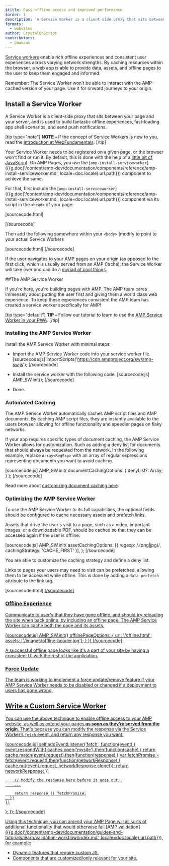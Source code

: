 ```yaml
---
$title: Easy offline access and improved performance
$order: 1
description: 'A Service Worker is a client-side proxy that sits between your page and your server, and is used to build fantastic offline experiences, fast-loading ...'
formats:
  - websites
author: CrystalOnScript
contributors:
  - pbakaus
---
```


[Service workers](https://developer.mozilla.org/en-US/docs/Web/API/Service_Worker_API) enable rich offline experiences and consistent user experiences across varying network strengths. By caching resources within the browser, a web app is able to provide data, assets, and offline pages to the user to keep them engaged and informed. 

Remember: The Service Worker won't be able to interact with the AMP-cached version of your page. Use it for onward journeys to your origin.


## Install a Service Worker

A Service Worker is a client-side proxy that sits between your page and your server, and is used to build fantastic offline experiences, fast-loading app shell scenarios, and send push notifications.

[tip type="note"]
**NOTE –** If the concept of Service Workers is new to you, read the [introduction at WebFundamentals](https://developers.google.com/web/fundamentals/getting-started/primers/service-workers).
[/tip]

Your Service Worker needs to be registered on a given page, or the browser won't find or run it. By default, this is done with the help of a [little bit of JavaScript](https://developers.google.com/web/fundamentals/instant-and-offline/service-worker/registration). On AMP Pages, you use the [`amp-install-serviceworker`]({{g.doc('/content/amp-dev/documentation/components/reference/amp-install-serviceworker.md', locale=doc.locale).url.path}}) component to achieve the same.

For that, first include the [`amp-install-serviceworker`]({{g.doc('/content/amp-dev/documentation/components/reference/amp-install-serviceworker.md', locale=doc.locale).url.path}}) component via its script in the `<head>` of your page:

[sourcecode:html]
<script async custom-element="amp-install-serviceworker"
  src="https://cdn.ampproject.org/v0/amp-install-serviceworker-0.1.js"></script>
[/sourcecode]

Then add the following somewhere within your `<body>` (modify to point to your actual Service Worker):

[sourcecode:html]
<amp-install-serviceworker
      src="https://www.your-domain.com/serviceworker.js"
      layout="nodisplay">
</amp-install-serviceworker>
[/sourcecode]

If the user navigates to your AMP pages on your origin (as opposed to the first click, which is usually served from an AMP Cache), the Service Worker will take over and can do a [myriad of cool things](https://developers.google.com/web/fundamentals/instant-and-offline/offline-ux).

##The AMP Service Worker  

If you're here, you're building pages with AMP. The AMP team cares immensely about putting the user first and giving them a world class web experience. To keep these experiences consistent the AMP team has created a service worker specifically for AMP!

[tip type="default"]
**TIP –**  Follow our tutorial to learn to use the [AMP Service Worker in your PWA](/documentation/guides-and-tutorials/optimize-and-measure/amp_to_pwa.html).
[/tip]

### Installing the AMP Service Worker

Install the AMP Service Worker with minimal steps:

  - Import the AMP Service Worker code into your service worker file. 
    [sourcecode:js]
      importScripts('https://cdn.ampproject.org/sw/amp-sw.js');
    [/sourcecode]

  - Install the service worker with the following code.
    [sourcecode:js]
      AMP_SW.init();
    [/sourcecode]

  - Done.

### Automated Caching

The AMP Service Worker automatically caches AMP script files and AMP documents. By caching AMP script files, they are instantly available to the users browser allowing for offline functionality and speedier pages on flaky networks. 

If your app requires specific types of document caching, the AMP Service Worker allows for customization. Such as adding a deny list for documents that should always be requested from the network. In the following example, replace `Array<RegExp>` with an array of regular expressions representing documents you want to avoid caching. 

[sourcecode:js]
AMP_SW.init(
     documentCachingOptions: {
           denyList?: Array<RegExp>;
    }
);
[/sourcecode]

Read more about [customizing document caching here](https://github.com/ampproject/amp-sw/tree/master/src/modules/document-caching).

### Optimizing the AMP Service Worker 

To use the AMP Service Worker to its full capabilities, the optional fields should be configured to cache necessary assets and prefetch links. 

Assets that drive the user's visit to a page, such as a video, important images, or a downloadable PDF, should be cached so that they can be accessed again if the user is offline.

[sourcecode:js]
AMP_SW.init(
   assetCachingOptions: [{
        regexp: /\.(png|jpg)/,
        cachingStrategy: 'CACHE_FIRST'
    }],
);
[/sourcecode]

You are able to customize the caching strategy and define a deny list.

Links to pages your users may need to visit can be prefetched, allowing them to be accessed while offline. This is done by adding a `data-prefetch` attribute to the link tag.

[sourcecode:html]
<a href='....' data-rel='prefetch' />
[/sourcecode]

### Offline Experience 

Communicate to user's that they have gone offline, and should try reloading the site when back online, by including an offline page. The AMP Service Worker can cache both the page and its assets. 

[sourcecode:js]
AMP_SW.init({
  offlinePageOptions: {
      url: '/offline.html';
      assets: ['/images/offline-header.jpg'];
  }
})
[/sourcecode]


A successful offline page looks like it's a part of your site by having a consistent UI with the rest of the application.

### Force Update

The team is working to implement a force update/remove feature if your AMP Service Worker needs to be disabled or changed if a deployment to users has gone wrong.

## Write a Custom Service Worker

You can use the above technique to enable offline access to your AMP website, as well as extend your pages **as soon as they’re served from the origin**. That's because you can modify the response via the Service Worker’s `fetch` event, and return any response you want:

[sourcecode:js]
self.addEventListener('fetch', function(event) {
  event.respondWith(
    caches.open('mysite').then(function(cache) {
      return cache.match(event.request).then(function(response) {
        var fetchPromise = fetch(event.request).then(function(networkResponse) {
          cache.put(event.request, networkResponse.clone());
          return networkResponse;
        })

        // Modify the response here before it goes out..
        ...

        return response || fetchPromise;
      })
    })
  );
});
[/sourcecode]

Using this technique, you can amend your AMP Page will all sorts of additional
functionality that would otherwise fail [AMP validation]({{g.doc('/content/amp-dev/documentation/guides-and-tutorials/learn/validation-workflow/index.md', locale=doc.locale).url.path}}), for example:

* Dynamic features that require custom JS.
* Components that are customized/only relevant for your site.
